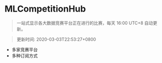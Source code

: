 # MLCompetitionHub

> 一站式显示各大数据竞赛平台正在进行的比赛，每天 16:00 UTC+8 自动更新。
  
> 更新时间: 2020-03-03T22:53:27+0800 

* 多家竞赛平台
* 多种订阅方式